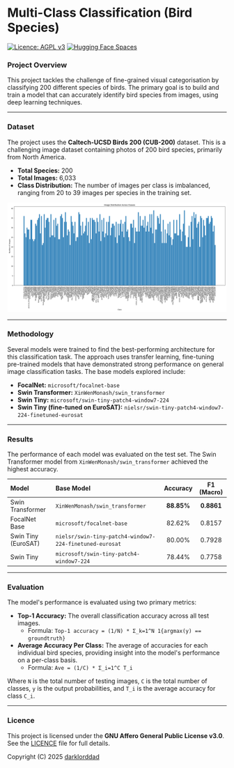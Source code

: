 # Multi-Class Classification (Bird Species)

[![Licence: AGPL v3](https://img.shields.io/badge/Licence-AGPL%20v3-blue.svg)](https://www.gnu.org/licenses/agpl-3.0)
[![Hugging Face Spaces](https://img.shields.io/badge/%F0%9F%A4%97%20Hugging%20Face-Spaces-blue)](https://huggingface.co/spaces/YOUR_USERNAME/YOUR_SPACE)

### Project Overview

This project tackles the challenge of fine-grained visual categorisation by classifying 200 different species of birds. The primary goal is to build and train a model that can accurately identify bird species from images, using deep learning techniques.

---

### Dataset

The project uses the **Caltech-UCSD Birds 200 (CUB-200)** dataset. This is a challenging image dataset containing photos of 200 bird species, primarily from North America.

- **Total Species:** 200
- **Total Images:** 6,033
- **Class Distribution:** The number of images per class is imbalanced, ranging from 20 to 39 images per species in the training set.

![Image](Caltech-UCSD-Birds-200-(CUB-200)\Class-distribution.png)

---

### Methodology

Several models were trained to find the best-performing architecture for this classification task. The approach uses transfer learning, fine-tuning pre-trained models that have demonstrated strong performance on general image classification tasks. The base models explored include:

-   **FocalNet:** `microsoft/focalnet-base`
-   **Swin Transformer:** `XinWenMonash/swin_transformer`
-   **Swin Tiny:** `microsoft/swin-tiny-patch4-window7-224`
-   **Swin Tiny (fine-tuned on EuroSAT):** `nielsr/swin-tiny-patch4-window7-224-finetuned-eurosat`

---

### Results

The performance of each model was evaluated on the test set. The Swin Transformer model from `XinWenMonash/swin_transformer` achieved the highest accuracy.

| Model | Base Model | Accuracy | F1 (Macro) |
| :--- | :--- | :---: | :---: |
| Swin Transformer | `XinWenMonash/swin_transformer` | **88.85%** | **0.8861** |
| FocalNet Base | `microsoft/focalnet-base` | 82.62% | 0.8157 |
| Swin Tiny (EuroSAT) | `nielsr/swin-tiny-patch4-window7-224-finetuned-eurosat` | 80.00% | 0.7928 |
| Swin Tiny | `microsoft/swin-tiny-patch4-window7-224` | 78.44% | 0.7758 |

---

### Evaluation

The model's performance is evaluated using two primary metrics:

-   **Top-1 Accuracy:** The overall classification accuracy across all test images.
    -   Formula: `Top-1 accuracy = (1/N) * Σ_k=1^N 1{argmax(y) == groundtruth}`
-   **Average Accuracy Per Class:** The average of accuracies for each individual bird species, providing insight into the model's performance on a per-class basis.
    -   Formula: `Ave = (1/C) * Σ_i=1^C T_i`

Where `N` is the total number of testing images, `C` is the total number of classes, `y` is the output probabilities, and `T_i` is the average accuracy for class `C_i`.

---

### Licence

This project is licensed under the **GNU Affero General Public License v3.0**. See the [LICENCE](LICENSE) file for full details.

Copyright (C) 2025 [darklorddad](https://github.com/darklorddad)
